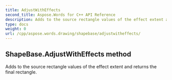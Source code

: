 ```yaml
---
title: AdjustWithEffects
second_title: Aspose.Words for C++ API Reference
description: Adds to the source rectangle values of the effect extent and returns the final rectangle. 
type: docs
weight: 0
url: /cpp/aspose.words.drawing/shapebase/adjustwitheffects/
---
```

## ShapeBase.AdjustWithEffects method


Adds to the source rectangle values of the effect extent and returns the final rectangle.

